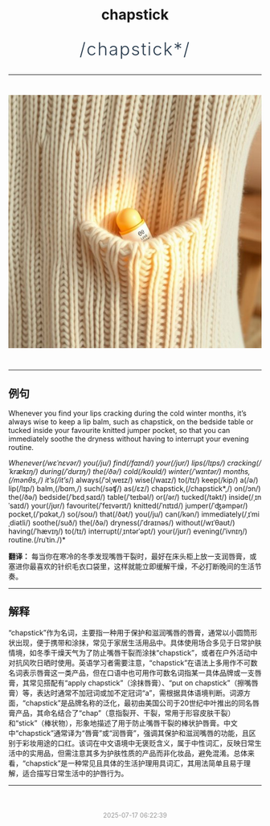<div align="center">

# chapstick

<div style="margin: 30px 0;">
<h1 style="font-size: 2.5em; font-weight: 300; letter-spacing: 2px; margin: 0; color: #2c3e50;">
/chapstick*/
</h1>
</div>

</div>

---

<div align="center" style="margin: 40px 0;">

![chapstick](images/chapstick.png)

</div>

---

## 例句

Whenever you find your lips cracking during the cold winter months, it’s always wise to keep a lip balm, such as chapstick, on the bedside table or tucked inside your favourite knitted jumper pocket, so that you can immediately soothe the dryness without having to interrupt your evening routine.

*Whenever(/wɛˈnɛvər/) you(/ju/) find(/faɪnd/) your(/jʊr/) lips(/lɪps/) cracking(/ˈkrækɪŋ/) during(/ˈdʊrɪŋ/) the(/ðə/) cold(/koʊld/) winter(/ˈwɪntər/) months,(/mənθs,/) it’s(/it’s*/) always(/ˈɔlˌweɪz/) wise(/waɪz/) to(/tɪ/) keep(/kip/) a(/ə/) lip(/lɪp/) balm,(/bɑm,/) such(/səʧ/) as(/ɛz/) chapstick,(/chapstick*,/) on(/ɔn/) the(/ðə/) bedside(/ˈbɛdˌsaɪd/) table(/ˈteɪbəl/) or(/ər/) tucked(/təkt/) inside(/ˌɪnˈsaɪd/) your(/jʊr/) favourite(/ˈfeɪvərɪt/) knitted(/ˈnɪtɪd/) jumper(/ˈʤəmpər/) pocket,(/ˈpɑkət,/) so(/soʊ/) that(/ðət/) you(/ju/) can(/kən/) immediately(/ˌɪˈmiˌdiətli/) soothe(/suð/) the(/ðə/) dryness(/ˈdraɪnəs/) without(/wɪˈθaʊt/) having(/ˈhævɪŋ/) to(/tɪ/) interrupt(/ˌɪntərˈəpt/) your(/jʊr/) evening(/ˈivnɪŋ/) routine.(/ruˈtin./)*

**翻译：** 每当你在寒冷的冬季发现嘴唇干裂时，最好在床头柜上放一支润唇膏，或塞进你最喜欢的针织毛衣口袋里，这样就能立即缓解干燥，不必打断晚间的生活节奏。

---

## 解释

“chapstick”作为名词，主要指一种用于保护和滋润嘴唇的唇膏，通常以小圆筒形状出现，便于携带和涂抹，常见于家居生活用品中。具体使用场合多见于日常护肤情境，如冬季干燥天气为了防止嘴唇干裂而涂抹“chapstick”，或者在户外活动中对抗风吹日晒时使用。英语学习者需要注意，“chapstick”在语法上多用作不可数名词表示唇膏这一类产品，但在口语中也可用作可数名词指某一具体品牌或一支唇膏，其常见搭配有“apply chapstick”（涂抹唇膏）、“put on chapstick”（擦嘴唇膏）等，表达时通常不加冠词或加不定冠词“a”，需根据具体语境判断。词源方面，“chapstick”是品牌名称的泛化，最初由美国公司于20世纪中叶推出的同名唇膏产品，其命名结合了“chap”（意指裂开、干裂，常用于形容皮肤干裂）和“stick”（棒状物），形象地描述了用于防止嘴唇干裂的棒状护唇膏。中文中“chapstick”通常译为“唇膏”或“润唇膏”，强调其保护和滋润嘴唇的功能，且区别于彩妆用途的口红。该词在中文语境中无褒贬含义，属于中性词汇，反映日常生活中的实用品，但需注意其多为护肤性质的产品而非化妆品，避免混淆。总体来看，“chapstick”是一种常见且具体的生活护理用具词汇，其用法简单且易于理解，适合描写日常生活中的护唇行为。


---

<div align="center" style="margin-top: 50px;">
<small style="color: #999; font-size: 0.9em;">2025-07-17 06:22:39</small>
</div>
